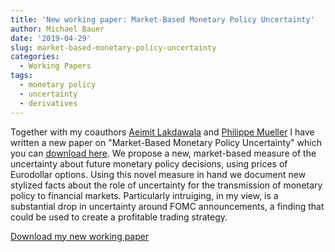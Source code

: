 ```yaml
---
title: 'New working paper: Market-Based Monetary Policy Uncertainty'
author: Michael Bauer
date: '2019-04-29'
slug: market-based-monetary-policy-uncertainty
categories:
  - Working Papers
tags:
  - monetary policy
  - uncertainty
  - derivatives
---
```


Together with my coauthors [Aeimit Lakdawala](https://aeimit.weebly.com/) and [Philippe Mueller](https://sites.google.com/site/philippebmueller/) I have written a new paper on "Market-Based Monetary Policy Uncertainty" which you can [download here](https://www.frbsf.org/economic-research/files/wp2019-12.pdf). We propose a new, market-based measure of the uncertainty about future monetary policy decisions, using prices of Eurodollar options. Using this novel measure in hand we document new stylized facts about the role of uncertainty for the transmission of monetary policy to financial markets. Particularly intruiging, in my view, is a substantial drop in uncertainty around FOMC announcements, a finding that could be used to create a profitable trading strategy. 

[Download my new working paper](https://www.frbsf.org/economic-research/files/wp2019-12.pdf)


